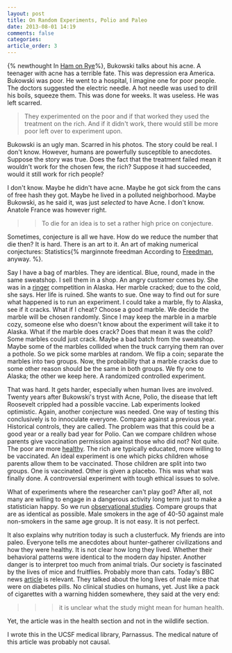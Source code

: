 ```yaml
---
layout: post
title: On Random Experiments, Polio and Paleo
date: 2013-08-01 14:19
comments: false
categories: 
article_order: 3
---
```

{% newthought In [Ham on Rye][hrb]%}, Bukowski talks about his acne. A teenager with acne has a
terrible fate. This was depression era America. Bukowski was poor. He went to a
hospital, I imagine one for poor people. The doctors suggested the electric
needle. A hot needle was used to drill his boils, squeeze them. This was done
for weeks. It was useless. He was left scarred.


> They experimented on the poor and if that worked they used the treatment on
> the rich. And if it didn't work, there would still be more poor left over to
> experiment upon. 

Bukowski is an ugly man. Scarred in his photos. The story could be real. I
don't know. However, humans are powerfully susceptible to anecdotes. Suppose the story was
true. Does the fact that the treatment failed mean it wouldn't work for the
chosen few, the rich? Suppose it had succeeded, would it still work for rich people?  

I don't know. Maybe he didn't have acne. Maybe he got sick from the cans of
free hash they got. Maybe he lived in a polluted neighborhood. Maybe Bukowski,
as he said it, was just _selected_ to have Acne. I don't know. Anatole France
was however right. 


> > To die for an idea is to set a rather high price on conjecture.  

Sometimes, conjecture is all we have. How do we reduce the number that die
then? It is hard. There is an art to it. An art of making numerical
conjectures: Statistics{% marginnote freedman According to [Freedman][frstat], anyway. %}.

Say I have a bag of marbles. They are identical. Blue, round, made in the same
sweatshop. I sell them in a shop. An angry customer comes by. She was in a
[ringer][ringer] competition in Alaska. Her marble cracked; due to the cold,
she says. Her life is ruined. She wants to sue. One way to find out for sure
what happened is to run an experiment. I could take a marble, fly to Alaska,
see if it cracks. What if I cheat? Choose a good marble. We decide the marble
will be chosen randomly. Since I may keep the marble in a marble cozy, someone
else who doesn't know about the experiment will take it to Alaska. What if the
marble does crack? Does that mean it was the cold? Some marbles could just
crack. Maybe a bad batch from the sweatshop. Maybe some of the marbles collided
when the truck carrying them ran over a pothole. So we pick some marbles at
random. We flip a coin; separate the marbles into two groups. Now, the
probability that a marble cracks due to some other reason should be the same in
both groups. We fly one to Alaska; the other we keep here. A randomized
controlled experiment. 

That was hard. It gets harder, especially when human lives are involved. Twenty
years after Bukowski's tryst with Acne, Polio, the disease that left Roosevelt
crippled had a possible vaccine. Lab experiments looked optimistic. Again,
another conjecture was needed. One way of testing this conclusively is to
innoculate everyone. Compare against a previous year. Historical controls, they
are called. The problem was that this could be a good year or a really bad year for Polio. Can we 
compare children whose parents give vaccination permission against those who did not? 
Not quite. The poor are more [healthy][cleanroom]. The rich are typically educated, more
willing to be vaccinated. An ideal experiment is one which picks children whose
parents allow them to be vaccinated. Those children are split into two groups.
One is vaccinated. Other is given a placebo. This was what was finally done. A
controversial experiment with tough ethical issues to solve.   

What of experiments where the researcher can't play god? After all, not many
are willing to engage in a dangerous activity long term just to make a statistician
happy. So we run [observational studies][obswiki]. Compare groups that are as identical as
possible. Male smokers in the age of 40-50 against male non-smokers in the same
age group. It is not easy. It is not perfect.   

It also explains why nutrition today is such a clusterfuck. My friends are into paleo. 
Everyone tells me anecdotes about hunter-gatherer civilizations and how they
were healthy. It is not clear how long they lived. Whether their behavioral
patterns were identical to the modern day hipster. Another danger is to
interpret too much from animal trials. Our society is fascinated by the lives
of mice and fruitflies. Probably more than cats. Today's BBC news
[article][bbc] is relevant. They talked about the long
lives of male mice that were on diabetes pills. No clinical studies on humans,
yet. Just like a pack of cigarettes with a warning hidden somewhere, they said
at the very end:

> > > it is unclear what the study might mean for human health.

Yet, the article was in the health section and not in the wildlife section.  

I wrote this in the UCSF medical library, Parnassus. The medical nature of
this article was probably not causal. 


[hrb]: http://www.amazon.com/gp/product/006117758X/ref=as_li_tf_tl?ie=UTF8&camp=1789&creative=9325&creativeASIN=006117758X&linkCode=as2&tag=meditations02-20
[ringer]: http://en.wikipedia.org/wiki/Marble_(toy)#Marbles_games
[frstat]: http://www.amazon.com/gp/product/0393929728/ref=as_li_tf_tl?ie=UTF8&camp=1789&creative=9325&creativeASIN=0393929728&linkCode=as2&tag=meditations02-20
[cleanroom]: https://en.wikipedia.org/wiki/Hygiene_hypothesis
[obswiki]: http://en.wikipedia.org/wiki/Observational_study
[bbc]: http://www.bbc.co.uk/news/health-23490410
